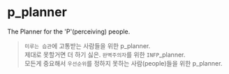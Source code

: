 # p_planner
The Planner for the 'P'(perceiving) people. 

> `미루는 습관`에 고통받는 사람들을 위한 p_planner. <br>
> 제대로 못할거면 더 하기 싫은. `완벽주의자`를 위한 `INFP`_planner. <br>
> 모든게 중요해서 `우선순위`를 정하지 못하는 사람(people)들을 위한 p_planner.
